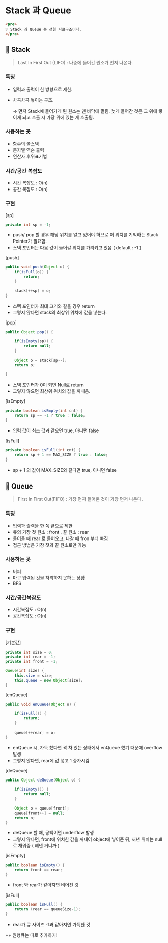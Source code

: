 # Stack 과 Queue

```html
<pre>
💡 Stack 과 Queue 는 선형 자료구조이다.
</pre>
```



## 📌 Stack

> Last In First Out (LIFO) : 나중에 들어간 원소가 먼저 나온다.

### 특징

- 입력과 출력이 한 방향으로 제한.

- 차곡차곡 쌓이는 구조.

  → 먼저 Stack에 들어가게 된 원소는 맨 바닥에 깔림. 늦게 들어간 것은 그 위에 쌓이게 되고 호출 시 가장 위에 있는 게 호출됨.

### 사용하는 곳

- 함수의 콜스택
- 문자열 역순 출력
- 연산자 후위표기법

### 시간/공간 복잡도

- 시간 복잡도 : O(n)
- 공간 복잡도 : O(n)

### 구현

[sp]

```java
private int sp = -1;
```

- push/ pop 할 경우 해당 위치를 알고 있어야 하므로 이 위치를 기억하는 Stack Pointer가 필요함.
- 스택 포인터는 다음 값이 들어갈 위치를 가리키고 있음 ( default : -1 )

[push]

```java
public void push(Object o) {
    if(isFull(o)) {
        return;
    }
    
    stack[++sp] = o;
}
```

- 스택 포인터가 최대 크기와 같을 경우 return
- 그렇지 않다면 stack의 최상위 위치에 값을 넣는다.

[pop]

```java
public Object pop() {
    
    if(isEmpty(sp)) {
        return null;
    }
    
    Object o = stack[sp--];
    return o;
    
}
```

- 스택 포인터가 0이 되면 Null로 return
- 그렇지 않으면 최상위 위치의 값을 꺼내옴.

[isEmpty]

```java
private boolean isEmpty(int cnt) {
    return sp == -1 ? true : false;
}
```

- 입력 값이 최초 값과 같으면 true, 아니면 false

[isFull]

```java
private boolean isFull(int cnt) {
    return sp + 1 == MAX_SIZE ? true : false;
}
```

- sp + 1 의 값이 MAX_SIZE와 같다면 true, 아니면 false

## 📌 Queue

> First In First Out(FIFO) : 가장 먼저 들어온 것이 가장 먼저 나온다.

### 특징

- 입력과 출력을 한 쪽 끝으로 제한
- 큐의 가장 첫 원소 : front , 끝 원소 : rear
- 들어올 때 rear 로 들어오고, 나갈 때 fron 부터 빠짐
- 접근 방법은 가장 첫과 끝 원소로만 가능

### 사용하는 곳

- 버퍼
- 마구 입력된 것을 처리하지 못하는 상황
- BFS

### 시간/공간복잡도

- 시간복잡도 : O(n)
- 공간복잡도 : O(n)

### 구현

[기본값]

```java
private int size = 0; 
private int rear = -1; 
private int front = -1;

Queue(int size) { 
    this.size = size;
    this.queue = new Object[size];
}
```

[enQueue]

```java
public void enQueue(Object o) {
    
    if(isFull()) {
        return;
    }
    
    queue[++rear] = o;
}
```

- enQueue 시, 가득 찼다면 꽉 차 있는 상태에서 enQueue 했기 때문에 overflow 발생
- 그렇지 않다면, rear에 값 넣고 1 증가시킴

[deQueue]

```java
public Object deQueue(Object o) {
    
    if(isEmpty()) { 
        return null;
    }
    
    Object o = queue[front];
    queue[front++] = null;
    return o;
}
```

- deQueue 할 때, 공백이면 underflow 발생
- 그렇지 않다면, front에 위치한 값을 꺼내어 object에 넣어준 뒤, 꺼낸 위치는 null로 채워줌 ( 빼낸 거니까 )

[isEmpty]

```java
public boolean isEmpty() {
    return front == rear;
}
```

- front 와 rear가 같아지면 비어진 것

[isFull]

```java
public boolean isFull() {
    return (rear == queueSize-1);
}
```

- rear가 큐 사이즈 -1과 같아지면 가득찬 것

++ 원형큐는 따로 추가하기!